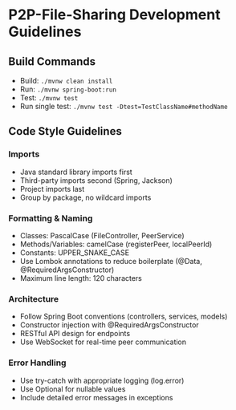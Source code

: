 # P2P-File-Sharing Development Guidelines

## Build Commands
- Build: `./mvnw clean install`
- Run: `./mvnw spring-boot:run`
- Test: `./mvnw test`
- Run single test: `./mvnw test -Dtest=TestClassName#methodName`

## Code Style Guidelines

### Imports
- Java standard library imports first
- Third-party imports second (Spring, Jackson)
- Project imports last
- Group by package, no wildcard imports

### Formatting & Naming
- Classes: PascalCase (FileController, PeerService)
- Methods/Variables: camelCase (registerPeer, localPeerId)
- Constants: UPPER_SNAKE_CASE
- Use Lombok annotations to reduce boilerplate (@Data, @RequiredArgsConstructor)
- Maximum line length: 120 characters

### Architecture
- Follow Spring Boot conventions (controllers, services, models)
- Constructor injection with @RequiredArgsConstructor
- RESTful API design for endpoints
- Use WebSocket for real-time peer communication

### Error Handling
- Use try-catch with appropriate logging (log.error)
- Use Optional for nullable values
- Include detailed error messages in exceptions